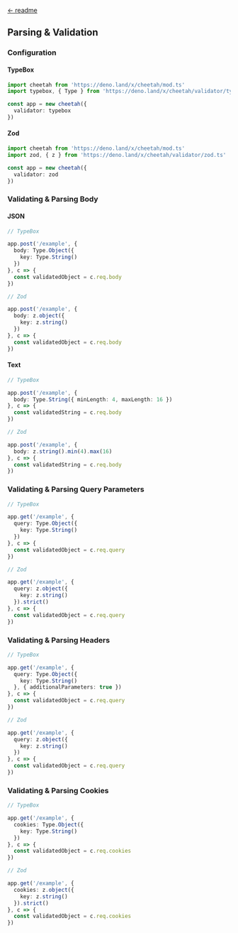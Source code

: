 [← readme](https://github.com/azurystudio/cheetah#readme)

## Parsing & Validation

### Configuration

#### TypeBox

```ts
import cheetah from 'https://deno.land/x/cheetah/mod.ts'
import typebox, { Type } from 'https://deno.land/x/cheetah/validator/typebox.ts'

const app = new cheetah({
  validator: typebox
})
```

#### Zod

```ts
import cheetah from 'https://deno.land/x/cheetah/mod.ts'
import zod, { z } from 'https://deno.land/x/cheetah/validator/zod.ts'

const app = new cheetah({
  validator: zod
})
```

### Validating & Parsing Body

#### JSON

```ts
// TypeBox

app.post('/example', {
  body: Type.Object({
    key: Type.String()
  })
}, c => {
  const validatedObject = c.req.body
})

// Zod

app.post('/example', {
  body: z.object({
    key: z.string()
  })
}, c => {
  const validatedObject = c.req.body
})
```

#### Text

```ts
// TypeBox

app.post('/example', {
  body: Type.String({ minLength: 4, maxLength: 16 })
}, c => {
  const validatedString = c.req.body
})

// Zod

app.post('/example', {
  body: z.string().min(4).max(16)
}, c => {
  const validatedString = c.req.body
})
```

### Validating & Parsing Query Parameters

```ts
// TypeBox

app.get('/example', {
  query: Type.Object({
    key: Type.String()
  })
}, c => {
  const validatedObject = c.req.query
})

// Zod

app.get('/example', {
  query: z.object({
    key: z.string()
  }).strict()
}, c => {
  const validatedObject = c.req.query
})
```

### Validating & Parsing Headers

```ts
// TypeBox

app.get('/example', {
  query: Type.Object({
    key: Type.String()
  }, { additionalParameters: true })
}, c => {
  const validatedObject = c.req.query
})

// Zod

app.get('/example', {
  query: z.object({
    key: z.string()
  })
}, c => {
  const validatedObject = c.req.query
})
```

### Validating & Parsing Cookies

```ts
// TypeBox

app.get('/example', {
  cookies: Type.Object({
    key: Type.String()
  })
}, c => {
  const validatedObject = c.req.cookies
})

// Zod

app.get('/example', {
  cookies: z.object({
    key: z.string()
  }).strict()
}, c => {
  const validatedObject = c.req.cookies
})
```
